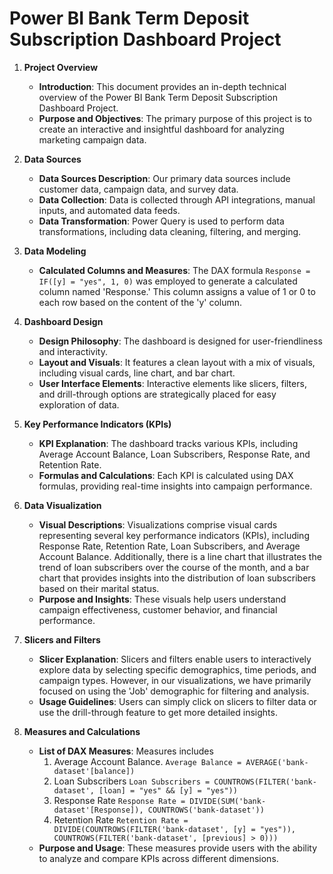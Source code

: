 # Power BI Bank Term Deposit Subscription Dashboard Project

1. **Project Overview**
    - **Introduction**: This document provides an in-depth technical overview of the Power BI Bank Term Deposit Subscription Dashboard Project.
    - **Purpose and Objectives**: The primary purpose of this project is to create an interactive and insightful dashboard for analyzing marketing campaign data.

3. **Data Sources**
    - **Data Sources Description**: Our primary data sources include customer data, campaign data, and survey data.
    - **Data Collection**: Data is collected through API integrations, manual inputs, and automated data feeds.
    - **Data Transformation**: Power Query is used to perform data transformations, including data cleaning, filtering, and merging.

4. **Data Modeling**
    - **Calculated Columns and Measures**: The DAX formula ```Response = IF([y] = "yes", 1, 0)``` was employed to generate a calculated column named 'Response.' This column assigns a value of 1 or 0 to each row based on the content of the 'y' column.
      
5. **Dashboard Design**
    - **Design Philosophy**: The dashboard is designed for user-friendliness and interactivity.
    - **Layout and Visuals**: It features a clean layout with a mix of visuals, including visual cards, line chart, and bar chart.
    - **User Interface Elements**: Interactive elements like slicers, filters, and drill-through options are strategically placed for easy exploration of data.

6. **Key Performance Indicators (KPIs)**
    - **KPI Explanation**: The dashboard tracks various KPIs, including Average Account Balance, Loan Subscribers, Response Rate, and Retention Rate.
    - **Formulas and Calculations**: Each KPI is calculated using DAX formulas, providing real-time insights into campaign performance.

7. **Data Visualization**
    - **Visual Descriptions**: Visualizations comprise visual cards representing several key performance indicators (KPIs), including Response Rate, Retention Rate, Loan Subscribers, and Average Account Balance. Additionally, there is a line chart that illustrates the 
     trend of loan subscribers over the course of the month, and a bar chart that provides insights into the distribution of loan subscribers based on their marital status.
    - **Purpose and Insights**: These visuals help users understand campaign effectiveness, customer behavior, and financial performance.

8. **Slicers and Filters**
    - **Slicer Explanation**: Slicers and filters enable users to interactively explore data by selecting specific demographics, time periods, and campaign types. However, in our visualizations, we have primarily focused on using the 'Job' demographic for filtering and       analysis.
    - **Usage Guidelines**: Users can simply click on slicers to filter data or use the drill-through feature to get more detailed insights.

9. **Measures and Calculations**
    - **List of DAX Measures**: Measures includes
       1. Average Account Balance.
      ```Average Balance = AVERAGE('bank-dataset'[balance])```
      2. Loan Subscribers
      ```Loan Subscribers = COUNTROWS(FILTER('bank-dataset', [loan] = "yes" && [y] = "yes"))```
      3. Response Rate
      ```Response Rate = DIVIDE(SUM('bank-dataset'[Response]), COUNTROWS('bank-dataset'))```
      4. Retention Rate
      ```Retention Rate = DIVIDE(COUNTROWS(FILTER('bank-dataset', [y] = "yes")), COUNTROWS(FILTER('bank-dataset', [previous] > 0)))```
    - **Purpose and Usage**: These measures provide users with the ability to analyze and compare KPIs across different dimensions.

![]()
